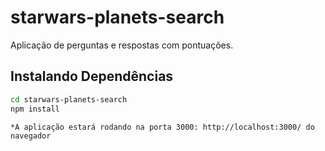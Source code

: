 # starwars-planets-search

Aplicação de perguntas e respostas com pontuações. 
## Instalando Dependências
```bash
cd starwars-planets-search
npm install
``` 

```
*A aplicação estará rodando na porta 3000: http://localhost:3000/ do navegador
```
  
